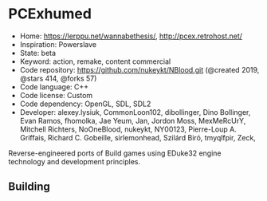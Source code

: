 # PCExhumed

- Home: https://lerppu.net/wannabethesis/, http://pcex.retrohost.net/
- Inspiration: Powerslave
- State: beta
- Keyword: action, remake, content commercial
- Code repository: https://github.com/nukeykt/NBlood.git (@created 2019, @stars 414, @forks 57)
- Code language: C++
- Code license: Custom
- Code dependency: OpenGL, SDL, SDL2
- Developer: alexey.lysiuk, CommonLoon102, dibollinger, Dino Bollinger, Evan Ramos, fhomolka, Jae Yeum, Jan, Jordon Moss, MexMeRcUrY, Mitchell Richters, NoOneBlood, nukeykt, NY00123, Pierre-Loup A. Griffais, Richard C. Gobeille, sirlemonhead, Szilárd Biró, tmyqlfpir, Zeck, ‮

Reverse-engineered ports of Build games using EDuke32 engine technology and development principles.

## Building
